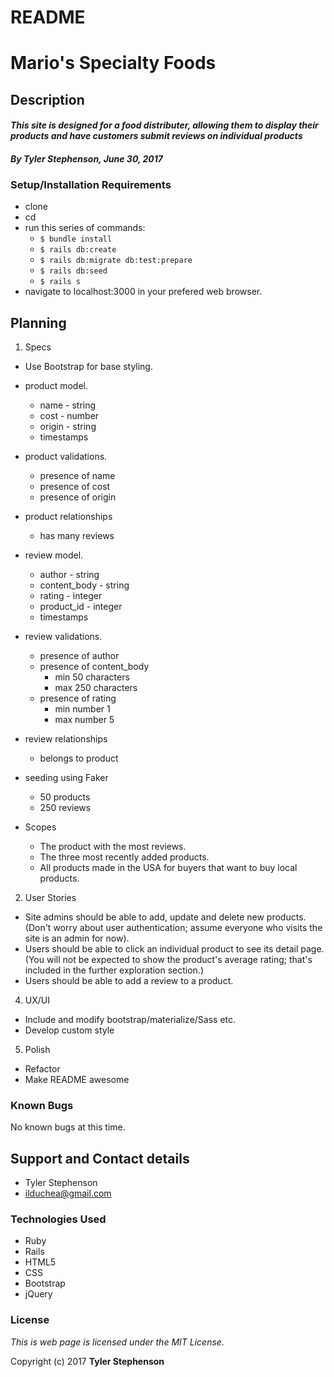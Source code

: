 # README

# Mario's Specialty Foods

## Description

#### _**This site is designed for a food distributer, allowing them to display their products and have customers submit reviews on individual products**_

#### _**By Tyler Stephenson, June 30, 2017**_

### Setup/Installation Requirements
* clone <link to repo>
* cd <local repo>
* run this series of commands:
  * `$ bundle install`
  * `$ rails db:create`
  * `$ rails db:migrate db:test:prepare`
  * `$ rails db:seed`
  * `$ rails s`
* navigate to localhost:3000 in your prefered web browser.

## Planning

1. Specs
  * Use Bootstrap for base styling.
  * product model.
      * name - string
      * cost - number
      * origin - string
      * timestamps
  * product validations.
    * presence of name
    * presence of cost
    * presence of origin
  * product relationships
    * has many reviews

  * review model.
      * author - string
      * content_body - string
      * rating - integer
      * product_id - integer
      * timestamps
  * review validations.
    * presence of author
    * presence of content_body
      * min 50 characters
      * max 250 characters
    * presence of rating
      * min number 1
      * max number 5
  * review relationships
    * belongs to product

  * seeding using Faker
    * 50 products
    * 250 reviews

  * Scopes
    * The product with the most reviews.
    * The three most recently added products.
    * All products made in the USA for buyers that want to buy local products.

2. User Stories
  * Site admins should be able to add, update and delete new products. (Don't worry about user authentication; assume everyone who visits the site is an admin for now).
  * Users should be able to click an individual product to see its detail page. (You will not be expected to show the product's average rating; that's included in the further exploration section.)
  * Users should be able to add a review to a product.

4. UX/UI
  * Include and modify bootstrap/materialize/Sass etc.
  * Develop custom style

5. Polish
  * Refactor
  * Make README awesome

### Known Bugs
No known bugs at this time.

## Support and Contact details
* Tyler Stephenson
* ilduchea@gmail.com

### Technologies Used

* Ruby
* Rails
* HTML5
* CSS
* Bootstrap
* jQuery

### License

*This is web page is licensed under the MIT License.*

Copyright (c) 2017 **Tyler Stephenson**
